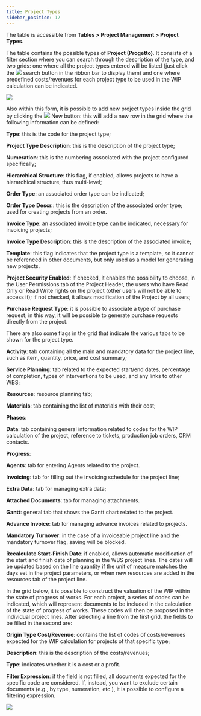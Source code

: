 ```yaml
---
title: Project Types 
sidebar_position: 12
---
```


The table is accessible from **Tables > Project Management > Project Types**.

The table contains the possible types of **Project (Progetto)**. It consists of a filter section where you can search through the description of the type, and two grids: one where all the project types entered will be listed (just click the ![](/img/neutral/common/search.png) search button in the ribbon bar to display them) and one where predefined costs/revenues for each project type to be used in the WIP calculation can be indicated.

![](/img/it-it/configurations/tables/projects/proj-type.png)

Also within this form, it is possible to add new project types inside the grid by clicking the ![](/img/neutral/common/new.png) New button: this will add a new row in the grid where the following information can be defined:

**Type**: this is the code for the project type;

**Project Type Description**: this is the description of the project type;

**Numeration**: this is the numbering associated with the project configured specifically;

**Hierarchical Structure**: this flag, if enabled, allows projects to have a hierarchical structure, thus multi-level; 

**Order Type**: an associated order type can be indicated;

**Order Type Descr.**: this is the description of the associated order type; used for creating projects from an order.

**Invoice Type**: an associated invoice type can be indicated, necessary for invoicing projects;

**Invoice Type Description**: this is the description of the associated invoice;

**Template**: this flag indicates that the project type is a template, so it cannot be referenced in other documents, but only used as a model for generating new projects.

**Project Security Enabled**: if checked, it enables the possibility to choose, in the User Permissions tab of the Project Header, the users who have Read Only or Read Write rights on the project (other users will not be able to access it); if not checked, it allows modification of the Project by all users;

**Purchase Request Type**: it is possible to associate a type of purchase request; in this way, it will be possible to generate purchase requests directly from the project. 

There are also some flags in the grid that indicate the various tabs to be shown for the project type.

**Activity**: tab containing all the main and mandatory data for the project line, such as item, quantity, price, and cost summary;

**Service Planning**: tab related to the expected start/end dates, percentage of completion, types of interventions to be used, and any links to other WBS;

**Resources**: resource planning tab;

**Materials**: tab containing the list of materials with their cost;

**Phases**:

**Data**: tab containing general information related to codes for the WIP calculation of the project, reference to tickets, production job orders, CRM contacts. 

**Progress**: 

**Agents**: tab for entering Agents related to the project.

**Invoicing**: tab for filling out the invoicing schedule for the project line;

**Extra Data**: tab for managing extra data;

**Attached Documents**: tab for managing attachments.

**Gantt**: general tab that shows the Gantt chart related to the project. 

**Advance Invoice**: tab for managing advance invoices related to projects.

**Mandatory Turnover**: in the case of a invoiceable project line and the mandatory turnover flag, saving will be blocked.

**Recalculate Start-Finish Date**: if enabled, allows automatic modification of the start and finish date of planning in the WBS project lines. The dates will be updated based on the line quantity if the unit of measure matches the days set in the project parameters, or when new resources are added in the resources tab of the project line.

In the grid below, it is possible to construct the valuation of the WIP within the state of progress of works. For each project, a series of codes can be indicated, which will represent documents to be included in the calculation of the state of progress of works. These codes will then be proposed in the individual project lines. 
After selecting a line from the first grid, the fields to be filled in the second are:

**Origin Type Cost/Revenue**: contains the list of codes of costs/revenues expected for the WIP calculation for projects of that specific type;

**Description**: this is the description of the costs/revenues;

**Type**: indicates whether it is a cost or a profit.

**Filter Expression**: if the field is not filled, all documents expected for the specific code are considered. If, instead, you want to exclude certain documents (e.g., by type, numeration, etc.), it is possible to configure a filtering expression. 

![](/img/it-it/configurations/tables/projects/revenue.png)